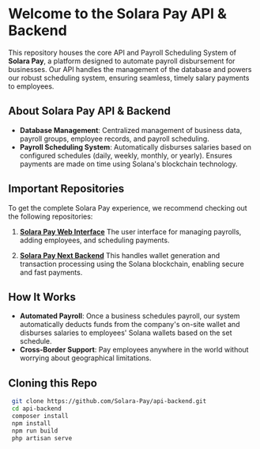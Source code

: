 # Welcome to the Solara Pay API & Backend

This repository houses the core API and Payroll Scheduling System of **Solara Pay**, a platform designed to automate payroll disbursement for businesses. Our API handles the management of the database and powers our robust scheduling system, ensuring seamless, timely salary payments to employees.

## About Solara Pay API & Backend
- **Database Management**: Centralized management of business data, payroll groups, employee records, and payroll scheduling.
- **Payroll Scheduling System**: Automatically disburses salaries based on configured schedules (daily, weekly, monthly, or yearly). Ensures payments are made on time using Solana's blockchain technology.

## Important Repositories
To get the complete Solara Pay experience, we recommend checking out the following repositories:

1. **[Solara Pay Web Interface](https://github.com/Solara-Pay/web)**
   The user interface for managing payrolls, adding employees, and scheduling payments.

2. **[Solara Pay Next Backend](https://github.com/Solara-Pay/next-backend)**
   This handles wallet generation and transaction processing using the Solana blockchain, enabling secure and fast payments.

## How It Works
- **Automated Payroll**: Once a business schedules payroll, our system automatically deducts funds from the company's on-site wallet and disburses salaries to employees' Solana wallets based on the set schedule.
- **Cross-Border Support**: Pay employees anywhere in the world without worrying about geographical limitations.

## Cloning this Repo
  ```bash
   git clone https://github.com/Solara-Pay/api-backend.git
   cd api-backend
   composer install
   npm install
   npm run build
   php artisan serve
